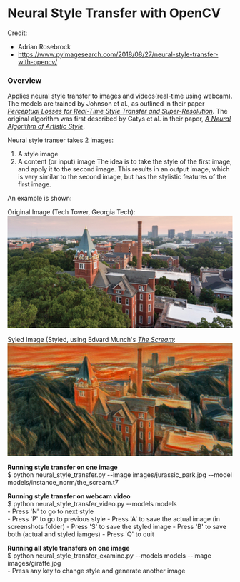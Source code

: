 # Neural Style Transfer with OpenCV

Credit:
  - Adrian Rosebrock
  - https://www.pyimagesearch.com/2018/08/27/neural-style-transfer-with-opencv/
 
 
### Overview
Applies neural style transfer to images and videos(real-time using webcam). The models are trained by Johnson et al., as outlined in their paper [*Perceptual Losses for Real-Time Style Transfer and Super-Resolution*](https://cs.stanford.edu/people/jcjohns/eccv16/). The original algorithm was first described by Gatys et al. in their paper, [*A Neural Algorithm of Artistic Style*](https://arxiv.org/abs/1508.06576).

Neural style transer takes 2 images:
1. A style image
2. A content (or input) image
The idea is to take the style of the first image, and apply it to the second image. This results in an output image, which is very similar to the second image, but has the stylistic features of the first image.

An example is shown:

Original Image (Tech Tower, Georgia Tech): ![Original](screenshots/original_the_scream.png)

Syled Image (Styled, using Edvard Munch's [*The Scream*](https://www.edvardmunch.org/the-scream.jsp): ![Styled](screenshots/styled_the_scream.png)

**Running style transfer on one image** <br/>
    $ python neural_style_transfer.py --image images/jurassic_park.jpg --model models/instance_norm/the_scream.t7


**Running style transfer on webcam video** <br/>
    $ python neural_style_transfer_video.py --models models<br/>
    - Press 'N' to go to next style<br/>
    - Press 'P' to go to previous style
    - Press 'A' to save the actual image (in screenshots folder)
    - Press 'S' to save the styled image
    - Press 'B' to save both (actual and styled iamges)
    - Press 'Q' to quit<br/>

**Running all style transfers on one image** <br/>
    $ python neural_style_transfer_examine.py --models models --image images/giraffe.jpg<br/>
    - Press any key to change style and generate another image

